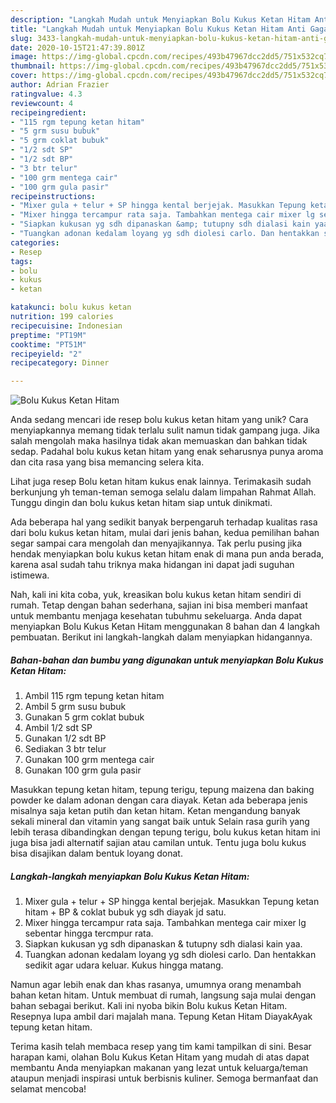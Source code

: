 ```yaml
---
description: "Langkah Mudah untuk Menyiapkan Bolu Kukus Ketan Hitam Anti Gagal"
title: "Langkah Mudah untuk Menyiapkan Bolu Kukus Ketan Hitam Anti Gagal"
slug: 3433-langkah-mudah-untuk-menyiapkan-bolu-kukus-ketan-hitam-anti-gagal
date: 2020-10-15T21:47:39.801Z
image: https://img-global.cpcdn.com/recipes/493b47967dcc2dd5/751x532cq70/bolu-kukus-ketan-hitam-foto-resep-utama.jpg
thumbnail: https://img-global.cpcdn.com/recipes/493b47967dcc2dd5/751x532cq70/bolu-kukus-ketan-hitam-foto-resep-utama.jpg
cover: https://img-global.cpcdn.com/recipes/493b47967dcc2dd5/751x532cq70/bolu-kukus-ketan-hitam-foto-resep-utama.jpg
author: Adrian Frazier
ratingvalue: 4.3
reviewcount: 4
recipeingredient:
- "115 rgm tepung ketan hitam"
- "5 grm susu bubuk"
- "5 grm coklat bubuk"
- "1/2 sdt SP"
- "1/2 sdt BP"
- "3 btr telur"
- "100 grm mentega cair"
- "100 grm gula pasir"
recipeinstructions:
- "Mixer gula + telur + SP hingga kental berjejak. Masukkan Tepung ketan hitam + BP &amp; coklat bubuk yg sdh diayak jd satu."
- "Mixer hingga tercampur rata saja. Tambahkan mentega cair mixer lg sebentar hingga tercmpur rata."
- "Siapkan kukusan yg sdh dipanaskan &amp; tutupny sdh dialasi kain yaa."
- "Tuangkan adonan kedalam loyang yg sdh diolesi carlo. Dan hentakkan sedikit agar udara keluar. Kukus hingga matang."
categories:
- Resep
tags:
- bolu
- kukus
- ketan

katakunci: bolu kukus ketan 
nutrition: 199 calories
recipecuisine: Indonesian
preptime: "PT19M"
cooktime: "PT51M"
recipeyield: "2"
recipecategory: Dinner

---
```



![Bolu Kukus Ketan Hitam](https://img-global.cpcdn.com/recipes/493b47967dcc2dd5/751x532cq70/bolu-kukus-ketan-hitam-foto-resep-utama.jpg)

Anda sedang mencari ide resep bolu kukus ketan hitam yang unik? Cara menyiapkannya memang tidak terlalu sulit namun tidak gampang juga. Jika salah mengolah maka hasilnya tidak akan memuaskan dan bahkan tidak sedap. Padahal bolu kukus ketan hitam yang enak seharusnya punya aroma dan cita rasa yang bisa memancing selera kita.

Lihat juga resep Bolu ketan hitam kukus enak lainnya. Terimakasih sudah berkunjung yh teman-teman semoga selalu dalam limpahan Rahmat Allah. Tunggu dingin dan bolu kukus ketan hitam siap untuk dinikmati.

Ada beberapa hal yang sedikit banyak berpengaruh terhadap kualitas rasa dari bolu kukus ketan hitam, mulai dari jenis bahan, kedua pemilihan bahan segar sampai cara mengolah dan menyajikannya. Tak perlu pusing jika hendak menyiapkan bolu kukus ketan hitam enak di mana pun anda berada, karena asal sudah tahu triknya maka hidangan ini dapat jadi suguhan istimewa.


Nah, kali ini kita coba, yuk, kreasikan bolu kukus ketan hitam sendiri di rumah. Tetap dengan bahan sederhana, sajian ini bisa memberi manfaat untuk membantu menjaga kesehatan tubuhmu sekeluarga. Anda dapat menyiapkan Bolu Kukus Ketan Hitam menggunakan 8 bahan dan 4 langkah pembuatan. Berikut ini langkah-langkah dalam menyiapkan hidangannya.

<!--inarticleads1-->

##### Bahan-bahan dan bumbu yang digunakan untuk menyiapkan Bolu Kukus Ketan Hitam:

1. Ambil 115 rgm tepung ketan hitam
1. Ambil 5 grm susu bubuk
1. Gunakan 5 grm coklat bubuk
1. Ambil 1/2 sdt SP
1. Gunakan 1/2 sdt BP
1. Sediakan 3 btr telur
1. Gunakan 100 grm mentega cair
1. Gunakan 100 grm gula pasir


Masukkan tepung ketan hitam, tepung terigu, tepung maizena dan baking powder ke dalam adonan dengan cara diayak. Ketan ada beberapa jenis misalnya saja ketan putih dan ketan hitam. Ketan mengandung banyak sekali mineral dan vitamin yang sangat baik untuk Selain rasa gurih yang lebih terasa dibandingkan dengan tepung terigu, bolu kukus ketan hitam ini juga bisa jadi alternatif sajian atau camilan untuk. Tentu juga bolu kukus bisa disajikan dalam bentuk loyang donat. 

<!--inarticleads2-->

##### Langkah-langkah menyiapkan Bolu Kukus Ketan Hitam:

1. Mixer gula + telur + SP hingga kental berjejak. Masukkan Tepung ketan hitam + BP &amp; coklat bubuk yg sdh diayak jd satu.
1. Mixer hingga tercampur rata saja. Tambahkan mentega cair mixer lg sebentar hingga tercmpur rata.
1. Siapkan kukusan yg sdh dipanaskan &amp; tutupny sdh dialasi kain yaa.
1. Tuangkan adonan kedalam loyang yg sdh diolesi carlo. Dan hentakkan sedikit agar udara keluar. Kukus hingga matang.


Namun agar lebih enak dan khas rasanya, umumnya orang menambah bahan ketan hitam. Untuk membuat di rumah, langsung saja mulai dengan bahan sebagai berikut. Kali ini nyoba bikin Bolu kukus Ketan Hitam. Resepnya lupa ambil dari majalah mana. Tepung Ketan Hitam DiayakAyak tepung ketan hitam. 

Terima kasih telah membaca resep yang tim kami tampilkan di sini. Besar harapan kami, olahan Bolu Kukus Ketan Hitam yang mudah di atas dapat membantu Anda menyiapkan makanan yang lezat untuk keluarga/teman ataupun menjadi inspirasi untuk berbisnis kuliner. Semoga bermanfaat dan selamat mencoba!
